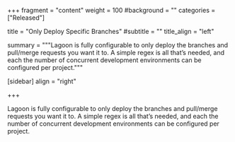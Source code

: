 +++
fragment = "content"
weight = 100
#background = ""
categories = ["Released"]

title = "Only Deploy Specific Branches"
#subtitle = ""
title_align = "left"

summary = """Lagoon is fully configurable to only deploy the branches and pull/merge requests you want it to. A simple regex is all that’s needed, and each the number of concurrent development environments can be configured per project."""

[sidebar]
  align = "right"

+++

Lagoon is fully configurable to only deploy the branches and pull/merge requests you want it to. A simple regex is all that’s needed, and each the number of concurrent development environments can be configured per project.
